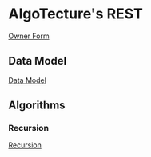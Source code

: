 # AlgoTecture's REST

[Owner Form](https://docs.google.com/forms/d/e/1FAIpQLSfWlzitjaanswORgW8kdxa-Y74ESpP7UStYQfxFpjL0cBx2Ow/viewform)


## Data Model

[Data Model](https://en.wikipedia.org/wiki/Data_model)

## Algorithms

### Recursion

[Recursion](https://en.wikipedia.org/wiki/Recursion)

